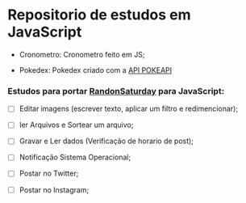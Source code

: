 # Repositorio de estudos em JavaScript

- Cronometro: Cronometro feito em JS;

- Pokedex: Pokedex criado com a [API POKEAPI](https://pokeapi.co/) 

### Estudos para portar [RandonSaturday](https://github.com/Mazuricio/RandomSaturday) para JavaScript:

 - [ ] Editar imagens (escrever texto, aplicar um filtro e redimencionar);
 - [ ] ler Arquivos e Sortear um arquivo;
 - [ ] Gravar e Ler dados (Verificação de horario de post);
 - [ ] Notificação Sistema Operacional;
 - [ ] Postar no Twitter;
 - [ ] Postar no Instagram;
 

